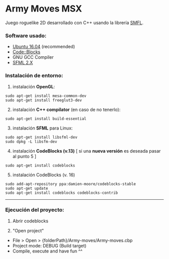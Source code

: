 # Army Moves MSX

Juego roguelike 2D desarrollado con C++ usando la librería [SMFL](https://www.sfml-dev.org/).

### Software usado:

* [Ubuntu 16.04](https://www.ubuntu.com/) (recommended)
* [Code::Blocks](http://www.codeblocks.org/)
* GNU GCC Compiler
* [SFML 2.X](https://www.sfml-dev.org/)

### Instalación de entorno:

1. instalación **OpenGL**:
 ```
 sudo apt-get install mesa-common-dev
 sudo apt-get install freeglut3-dev
 ```

2. instalación **C++ compilator** (en caso de no tenerlo):
 ```
 sudo apt-get install build-essential
 ```

3. instalación **SFML** para Linux:
 ```
 sudo apt-get install libsfml-dev
 sudo dpkg -L libsfm-dev
 ```

4. instalación **CodeBlocks (v.13)** [ si una **nueva versión** es deseada pasar al punto 5 ]
 ```
 sudo apt-get install codeblocks
 ```

5. instalación CodeBlocks (v. 16)
 ```
 sudo add-apt-repository ppa:damien-moore/codeblocks-stable
 sudo apt-get update
 sudo apt-get install codeblocks codeblocks-contrib
 ```

---

### Ejecución del proyecto:

1. Abrir codeblocks

2. "Open project"
 - File > Open > {folderPath}/Army-moves/Army-moves.cbp
 - Project mode: DEBUG (Build target)
 - Compile, execute and have fun ^^
